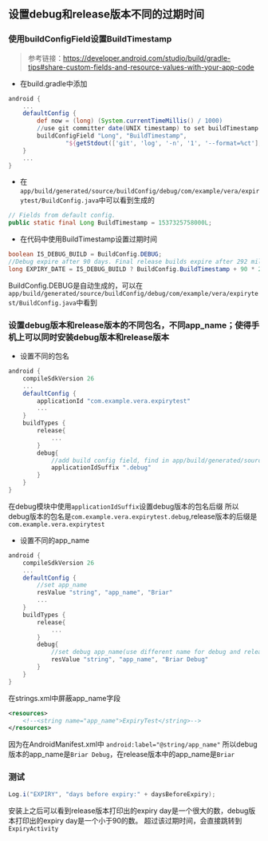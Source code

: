 ## 设置debug和release版本不同的过期时间
### 使用buildConfigField设置BuildTimestamp

>参考链接：https://developer.android.com/studio/build/gradle-tips#share-custom-fields-and-resource-values-with-your-app-code

* 在build.gradle中添加

```groovy
android {
    ...
    defaultConfig {
        def now = (long) (System.currentTimeMillis() / 1000)
        //use git committer date(UNIX timestamp) to set buildTimestamp
        buildConfigField "Long", "BuildTimestamp",
                "${getStdout(['git', 'log', '-n', '1', '--format=%ct'], now)}000L"
    }
    ...
}
```

* 在`app/build/generated/source/buildConfig/debug/com/example/vera/expirytest/BuildConfig.java`中可以看到生成的

```java
// Fields from default config.
public static final Long BuildTimestamp = 1537325758000L;
```

* 在代码中使用BuildTimestamp设置过期时间

```java
boolean IS_DEBUG_BUILD = BuildConfig.DEBUG;
//Debug expire after 90 days. Final release builds expire after 292 million years.
long EXPIRY_DATE = IS_DEBUG_BUILD ? BuildConfig.BuildTimestamp + 90 * 24 * 60 * 60 * 1000L : Long.MAX_VALUE;
```
BuildConfig.DEBUG是自动生成的，可以在`app/build/generated/source/buildConfig/debug/com/example/vera/expirytest/BuildConfig.java`中看到

### 设置debug版本和release版本的不同包名，不同app_name；使得手机上可以同时安装debug版本和release版本

* 设置不同的包名

```groovy
android {
    compileSdkVersion 26
    ...
    defaultConfig {
        applicationId "com.example.vera.expirytest"
        ...
    }
    buildTypes {
        release{
            ...
        }
        debug{
            //add build config field, find in app/build/generated/source/buildConfig/debug/com/example/vera/gradlebuildconfig/BuildConfig.java
            applicationIdSuffix ".debug"
        }
    }
}
```
在debug模块中使用`applicationIdSuffix`设置debug版本的包名后缀
所以debug版本的包名是`com.example.vera.expirytest.debug`,release版本的后缀是`com.example.vera.expirytest`

* 设置不同的app_name

```groovy
android {
    compileSdkVersion 26
    ...
    defaultConfig {
        //set app_name
        resValue "string", "app_name", "Briar"
        ...
    }
    buildTypes {
        release{
            ...
        }
        debug{
            //set debug app_name(use different name for debug and release,这样可以同时安装两个版本)
            resValue "string", "app_name", "Briar Debug"
        }
    }
}
```

在strings.xml中屏蔽app_name字段

```xml
<resources>
    <!--<string name="app_name">ExpiryTest</string>-->
</resources>
```
因为在AndroidManifest.xml中
`android:label="@string/app_name"`
所以debug版本的app_name是`Briar Debug`，在release版本中的app_name是`Briar`


### 测试

```java
Log.i("EXPIRY", "days before expiry:" + daysBeforeExpiry);
```
安装上之后可以看到release版本打印出的expiry day是一个很大的数，debug版本打印出的expiry day是一个小于90的数。
超过该过期时间，会直接跳转到`ExpiryActivity`

